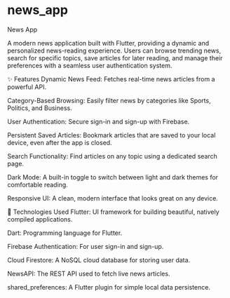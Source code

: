 # news_app

News App  

A modern news application built with Flutter, providing a dynamic and personalized news-reading experience. Users can browse trending news, search for specific topics, save articles for later reading, and manage their preferences with a seamless user authentication system.

✨ Features
Dynamic News Feed: Fetches real-time news articles from a powerful API.

Category-Based Browsing: Easily filter news by categories like Sports, Politics, and Business.

User Authentication: Secure sign-in and sign-up with Firebase.

Persistent Saved Articles: Bookmark articles that are saved to your local device, even after the app is closed.

Search Functionality: Find articles on any topic using a dedicated search page.

Dark Mode: A built-in toggle to switch between light and dark themes for comfortable reading.

Responsive UI: A clean, modern interface that looks great on any device.

🚀 Technologies Used
Flutter: UI framework for building beautiful, natively compiled applications.

Dart: Programming language for Flutter.

Firebase Authentication: For user sign-in and sign-up.

Cloud Firestore: A NoSQL cloud database for storing user data.

NewsAPI: The REST API used to fetch live news articles.

shared_preferences: A Flutter plugin for simple local data persistence.
